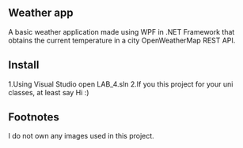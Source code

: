 ## Weather app

A basic weather application made using WPF in .NET Framework that obtains the current temperature in a city OpenWeatherMap REST API.

## Install

1.Using Visual Studio open LAB_4.sln
2.If you this project for your uni classes, at least say Hi :)

## Footnotes

I do not own any images used in this project.


